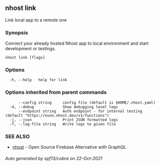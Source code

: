 ## nhost link

Link local app to a remote one

### Synopsis

Connect your already hosted Nhost app to local environment and start development or testings.

```
nhost link [flags]
```

### Options

```
  -h, --help   help for link
```

### Options inherited from parent commands

```
      --config string     config file (default is $HOME/.nhost.yaml)
  -d, --debug             Show debugging level logs
      --endpoint string   Auth endpoint - for internal testing (default "https://nuno.nhost.dev/v1/functions")
  -j, --json              Print JSON formatted logs
  -f, --log-file string   Write logs to given file
```

### SEE ALSO

* [nhost](nhost.md)	 - Open Source Firebase Alternative with GraphQL

###### Auto generated by spf13/cobra on 22-Oct-2021
